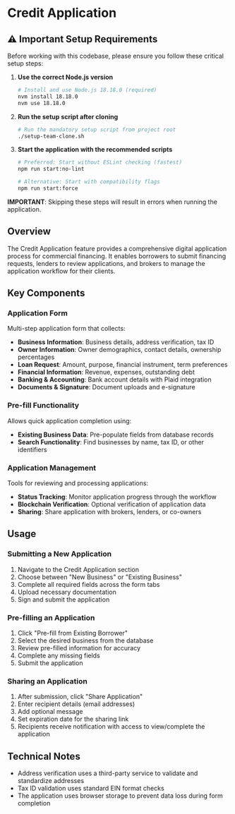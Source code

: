 # Credit Application

## ⚠️ Important Setup Requirements

Before working with this codebase, please ensure you follow these critical setup steps:

1. **Use the correct Node.js version**
   ```bash
   # Install and use Node.js 18.18.0 (required)
   nvm install 18.18.0
   nvm use 18.18.0
   ```

2. **Run the setup script after cloning**
   ```bash
   # Run the mandatory setup script from project root
   ./setup-team-clone.sh
   ```

3. **Start the application with the recommended scripts**
   ```bash
   # Preferred: Start without ESLint checking (fastest)
   npm run start:no-lint
   
   # Alternative: Start with compatibility flags
   npm run start:force
   ```

**IMPORTANT**: Skipping these steps will result in errors when running the application.

## Overview
The Credit Application feature provides a comprehensive digital application process for commercial financing. It enables borrowers to submit financing requests, lenders to review applications, and brokers to manage the application workflow for their clients.

## Key Components

### Application Form
Multi-step application form that collects:

- **Business Information**: Business details, address verification, tax ID
- **Owner Information**: Owner demographics, contact details, ownership percentages
- **Loan Request**: Amount, purpose, financial instrument, term preferences
- **Financial Information**: Revenue, expenses, outstanding debt
- **Banking & Accounting**: Bank account details with Plaid integration
- **Documents & Signature**: Document uploads and e-signature

### Pre-fill Functionality
Allows quick application completion using:

- **Existing Business Data**: Pre-populate fields from database records
- **Search Functionality**: Find businesses by name, tax ID, or other identifiers

### Application Management
Tools for reviewing and processing applications:

- **Status Tracking**: Monitor application progress through the workflow
- **Blockchain Verification**: Optional verification of application data
- **Sharing**: Share application with brokers, lenders, or co-owners

## Usage

### Submitting a New Application
1. Navigate to the Credit Application section
2. Choose between "New Business" or "Existing Business"
3. Complete all required fields across the form tabs
4. Upload necessary documentation
5. Sign and submit the application

### Pre-filling an Application
1. Click "Pre-fill from Existing Borrower"
2. Select the desired business from the database
3. Review pre-filled information for accuracy
4. Complete any missing fields
5. Submit the application

### Sharing an Application
1. After submission, click "Share Application"
2. Enter recipient details (email addresses)
3. Add optional message
4. Set expiration date for the sharing link
5. Recipients receive notification with access to view/complete the application

## Technical Notes
- Address verification uses a third-party service to validate and standardize addresses
- Tax ID validation uses standard EIN format checks
- The application uses browser storage to prevent data loss during form completion 